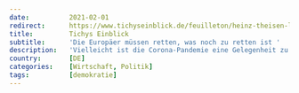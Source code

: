 ```yaml
---
date:          2021-02-01
redirect:      https://www.tichyseinblick.de/feuilleton/heinz-theisen-lightkultur-und-leitstruktur/
title:         Tichys Einblick
subtitle:      'Die Europäer müssen retten, was noch zu retten ist '
description:   'Vielleicht ist die Corona-Pandemie eine Gelegenheit zu einem Paradigmenwandel, in dem die Europäische Union wieder ein Verhältnis zu ihren Grenzen, ihre Bürger zur Mobilität und der Nationalstaat zu einer sinnvollen Abwägung zwischen konkurrierenden Grundrechten von Daten- und Gesundheitsschutz findet. '
country:       [DE]
categories:    [Wirtschaft, Politik]
tags:          [demokratie]
---
```

